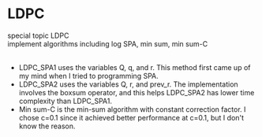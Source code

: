 # LDPC
special topic LDPC<br/>
implement algorithms including log SPA, min sum, min sum-C<br/>
<br/>
- LDPC_SPA1 uses the variables Q, q, and r. This method first came up of my mind when I tried to programming SPA.<br/>
- LDPC_SPA2 uses the variables Q, r, and prev_r. The implementation involves the boxsum operator, and this helps LDPC_SPA2 has lower time complexity than LDPC_SPA1. <br/>
- Min sum-C is the min-sum algorithm with constant correction factor. I chose c=0.1 since it achieved better performance at c=0.1, but I don't know the reason.